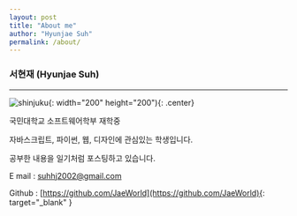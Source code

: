 ```yaml
---
layout: post
title: "About me"
author: "Hyunjae Suh"
permalink: /about/
---
```


### 서현재 (Hyunjae Suh)

---
![shinjuku](https://user-images.githubusercontent.com/28145780/45098265-97b48600-b15f-11e8-8578-5cbc72eaa1f6.jpg){: width="200" height="200"){: .center}



국민대학교 소프트웨어학부 재학중

자바스크립트, 파이썬, 웹, 디자인에 관심있는 학생입니다.

공부한 내용을 일기처럼 포스팅하고 있습니다.



E mail : suhhj2002@gmail.com

Github : [https://github.com/JaeWorld](https://github.com/JaeWorld){: target="_blank" }



